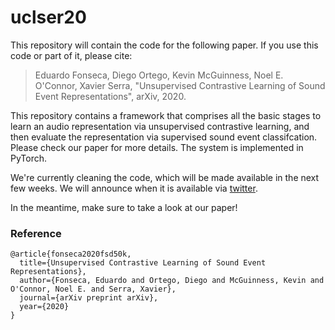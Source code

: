 # uclser20

This repository will contain the code for the following paper. If you use this code or part of it, please cite:

>Eduardo Fonseca, Diego Ortego, Kevin McGuinness, Noel E. O'Connor, Xavier Serra, "Unsupervised Contrastive Learning of Sound Event Representations", arXiv, 2020.
      
This repository contains a framework that comprises all the basic stages to learn an audio representation via unsupervised contrastive learning, and then evaluate the representation via supervised sound event classifcation. Please check our paper for more details. The system is implemented in PyTorch.

We're currently cleaning the code, which will be made available in the next few weeks. We will announce when it is available via <a href="https://twitter.com/edfonseca_" target="_blank">twitter</a>.

In the meantime, make sure to take a look at our paper!

### Reference
```
@article{fonseca2020fsd50k,
  title={Unsupervised Contrastive Learning of Sound Event Representations},
  author={Fonseca, Eduardo and Ortego, Diego and McGuinness, Kevin and O'Connor, Noel E. and Serra, Xavier},
  journal={arXiv preprint arXiv},
  year={2020}
}

```
